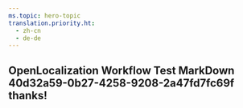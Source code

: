 ```yaml
---
ms.topic: hero-topic
translation.priority.ht: 
  - zh-cn
  - de-de
---
```

## OpenLocalization Workflow Test MarkDown 40d32a59-0b27-4258-9208-2a47fd7fc69f thanks!
